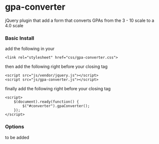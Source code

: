 # gpa-converter
jQuery plugin that add a form that converts GPAs from the 3 - 10 scale to a 4.0 scale

### Basic Install
add the following in your <head>

	<link rel="stylesheet" href="css/gpa-converter.css">

then add the following right before your closing </body> tag

	<script src="js/vendor/jquery.js"></script>
	<script src="js/gpa-converter.js"></script>

finally add the following right before your closing </body> tag

	<script>
		$(document).ready(function() {
			$("#converter").gpaConverter();
		});
	</script>

### Options
to be added
